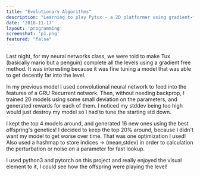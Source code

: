 ```yaml
---
title: "Evolutionary Algorithms"
description: "Learning to play Pytux - a 2D platformer using gradient-free learning"
date: '2018-11-17'
layout: 'programming'
screenshot: 'p1.png'
featured: "false"
---
```

<p>
Last night, for my neural networks class, we were told to make Tux (basically mario but a penguin)
complete all the levels using a gradient free method. It was interesting because it was fine tuning a model
that was able to get decently far into the level.
</p>
<p>
In my previous model I used convolutional neural network to feed
into the features of a GRU Recurrent network. Then, without needing backprop, I trained 20 models using some small deviation
on the parameters, and generated rewards for each of them. I noticed my stddev being too high would just destroy my
model so I had to tune the starting std down.
</p>
<p>
I kept the top 4 models around, and generated 16 new ones using the best offspring's genetics! I decided to keep the top 20% around, because I didn't want my model to get worse over time. That was
one optimization I used! Also used a hashmap to store indices -> (mean,stdev) in order to calculation the perturbation or
noise on a parameter for fast lookup.
</p>

<p>
I used python3 and pytorch on this project and really enjoyed the visual element to it, I could see how the offspring were
playing the level!
</p>
